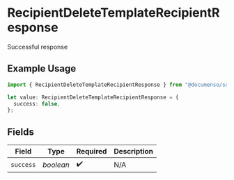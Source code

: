 # RecipientDeleteTemplateRecipientResponse

Successful response

## Example Usage

```typescript
import { RecipientDeleteTemplateRecipientResponse } from "@documenso/sdk-typescript/models/operations";

let value: RecipientDeleteTemplateRecipientResponse = {
  success: false,
};
```

## Fields

| Field              | Type               | Required           | Description        |
| ------------------ | ------------------ | ------------------ | ------------------ |
| `success`          | *boolean*          | :heavy_check_mark: | N/A                |